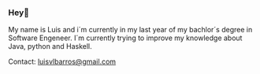 ### Hey👋
My name is Luis and i´m currently in my last year of my bachlor´s degree in Software Engeneer.
I´m currently trying to improve my knowledge about Java, python and Haskell.

Contact: luisvlbarros@gmail.com


<!--
**Luis-Barros9/Luis-Barros9** is a ✨ _special_ ✨ repository because its `README.md` (this file) appears on your GitHub profile.

Here are some ideas to get you started:

- 🔭 I’m currently working on ...
- 🌱 I’m currently learning ...
- 👯 I’m looking to collaborate on ...
- 🤔 I’m looking for help with ...
- 💬 Ask me about ...
- 📫 How to reach me: ...
- 😄 Pronouns: ...
- ⚡ Fun fact: ...
-->
